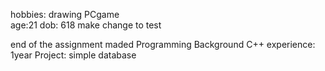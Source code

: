 hobbies: drawing PCgame  
age:21
dob: 618
make change to test

end of the assignment maded
Programming Background
C++ experience: 1year
Project: simple database
